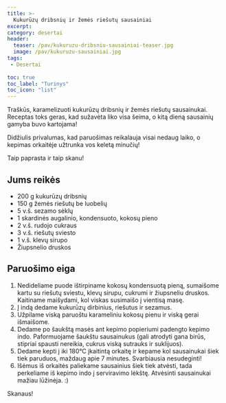 ```yaml
---
title: >-
  Kukurūzų dribsnių ir žemės riešutų sausainiai
excerpt:
category: desertai
header:
  teaser: /pav/kukuruzu-dribsniu-sausainiai-teaser.jpg
  image: /pav/kukuruzu-sausainiai.jpg
tags:
 - Desertai
 
toc: true
toc_label: "Turinys"
toc_icon: "list"
---
```


Traškūs, karamelizuoti kukurūzų dribsnių ir žemės riešutų sausainukai. Receptas toks geras, kad sužavėta liko visa šeima, o kitą dieną sausainių gamyba buvo kartojama! 

Didžiulis privalumas, kad paruošimas reikalauja visai nedaug laiko, o kepimas orkaitėje užtrunka vos keletą minučių! 

Taip paprasta ir taip skanu!

## Jums reikės

* 200 g kukurūzų dribsnių
* 150 g žemės riešutų be luobelių
* 5 v.š. sezamo sėklų
* 1 skardinės augalinio, kondensuoto, kokosų pieno
* 2 v.š. rudojo cukraus
* 3 v.š. riešutų sviesto
* 1 v.š. klevų sirupo
* Žiupsnelio druskos

## Paruošimo eiga

1. Nedideliame puode ištirpiname kokosų kondensuotą pieną, sumaišome kartu su riešutų sviestu, klevų sirupu, cukrumi ir žiupsneliu druskos. Kaitiname maišydami, kol viskas susimaišo į vientisą masę.
2. Į indą dedame kukurūzų dirbinius, riešutus ir sezamus.
3. Užpilame viską paruoštu karameliniu kokosų pienu ir viską gerai išmaišome.
4. Dedame po šaukštą masės ant kepimo popieriumi padengto kepimo indo. Paformuojame šaukštu sausainukus (gali atrodyti gana birūs, stipriai spausti nereikia, cukrus viską sutrauks ir suklijuos).
5. Dedame kepti į iki 180°C įkaitintą orkaitę ir kepame kol sausainukai šiek tiek paruduos, maždaug apie 7 minutes. Svarbiausia nesudeginti!
6. Išėmus iš orkaitės paliekame sausainius šiek tiek atvėsti, tada perkeliame iš kepimo indo į serviravimo lėkštę. Atvėsinti sausainukai mažiau lūžinėja. :)

Skanaus!